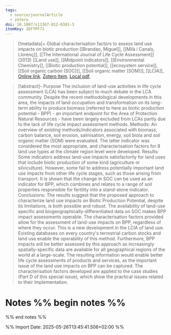 ```yaml
---
tags:
  - source/journalArticle
  - zotero
doi: 10.1007/s11367-012-0381-3
itemKey: IEFYPF7J
---
```

>[!metadata]+
> Global characterisation factors to assess land use impacts on biotic production
> [[Brandao, Miguel]], [[Milà i Canals, Llorenç]], 
> [[The International Journal of Life Cycle Assessment]] (2013)
> [[Land use]], [[Midpoint indicators]], [[Environmental Chemistry]], [[Biotic production potential]], [[ecosystem service]], [[Soil organic carbon (SOC)]], [[Soil organic matter (SOM)]], [[LCIA]], 
> [Online link](https://link.springer.com/article/10.1007/s11367-012-0381-3), [Zotero Item](zotero://select/library/items/IEFYPF7J), [Local pdf](file://C:/Users/aburg/Documents/references/zotero/storage/VC22HYKZ/s11367-012-0381-3.pdf), 

>[!abstract]-
>Purpose The inclusion of land-use activities in life cycle assessment (LCA) has been subject to much debate in the LCA community. Despite the recent methodological developments in this area, the impacts of land occupation and transformation on its long-term ability to produce biomass (referred to here as biotic production potential - BPP) - an important endpoint for the Area of Protection Natural Resources - have been largely excluded from LCAs partly due to the lack of life cycle impact assessment methods. Methods: An overview of existing methods/indicators associated with biomass, carbon balance, soil erosion, salinisation, energy, soil biota and soil organic matter (SOM) were evaluated. The latter indicator was considered the most appropriate, and characterisation factors for 8 land use types at the climate region level were developed. Results: Some indicators address land-use impacts satisfactorily for land uses that include biotic production of some kind (agriculture or silviculture). However, some fail to address potentially important land use impacts from other life cycle stages, such as those arising from transport. It is shown that the change in SOC can be used as an indicator for BPP, which combines and relates to a range of soil properties responsible for fertility into a stand-alone indicator. Conclusions: The results suggest that the proposed approach to characterize land use impacts on Biotic Production Potential, despite its limitations, is both possible and robust. The availability of land-use specific and biogeographically-differentiated data on SOC makes BPP impact assessments operable. The characterisation factors provided allow for the assessment of land-use impacts on BPP, regardless of where they occur. This is a new development in the LCIA of land use. Existing databases on every country's terrestrial carbon stocks and land use enable the operability of this method. Furthermore, BPP impacts will be better assessed by this approach as increasingly spatially-specific data are available for all geographical regions of the world at a large-scale. The resulting information would enable better life cycle assessments of products and services, as the important issue of the land use impacts on BPP can be captured. The characterisation factors developed are applied to the case studies (Part D of this special issue), which show the practical issues related to their implementation.

# Notes %% begin notes %%

%% end notes %%




%% Import Date: 2025-05-26T13:45:41.506+02:00 %%
